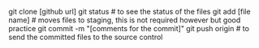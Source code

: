 
git clone [github url] 
git status 					# to see the status of the files
git add [file name] 				# moves files to staging, this is not required however but good practice
git commit -m "[comments for the commit]"
git push origin 				# to send the committed files to the source control

